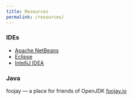 ```yaml
---
title: Resources
permalink: /resources/
---
```


### IDEs
- [Apache NetBeans](https://netbeans.apache.org/)
- [Eclipse](https://www.eclipse.org/ide/)
- [IntelliJ IDEA](https://www.jetbrains.com/idea/)

### Java
foojay — a place for friends of OpenJDK
[foojay.io](https://foojay.io)